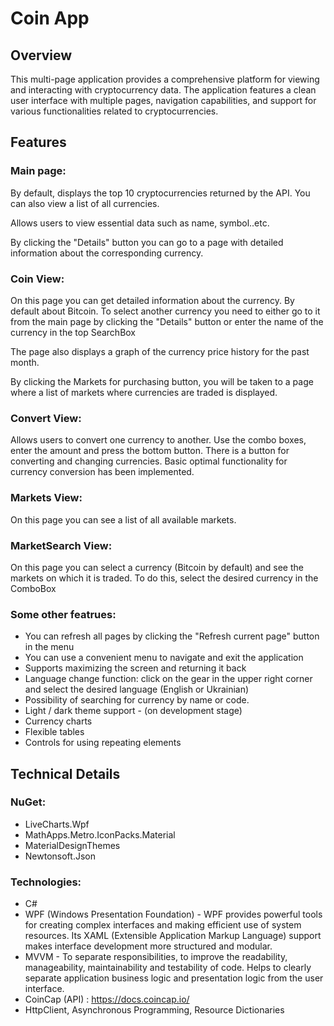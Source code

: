 # Coin App

## Overview
This multi-page application provides a comprehensive platform for viewing and interacting with cryptocurrency data. The application features a clean user interface with multiple pages, navigation capabilities, and support for various functionalities related to cryptocurrencies.

## Features
### Main page:
By default, displays the top 10 cryptocurrencies returned by the API. You can also view a list of all currencies.

Allows users to view essential data such as name, symbol..etc.

By clicking the "Details" button you can go to a page with detailed information about the corresponding currency.

### Coin View:
On this page you can get detailed information about the currency. By default about Bitcoin. To select another currency you need to either go to it from the main page by clicking the "Details" button or enter the name of the currency in the top SearchBox

The page also displays a graph of the currency price history for the past month.


By clicking the Markets for purchasing button, you will be taken to a page where a list of markets where currencies are traded is displayed.

### Convert View:

Allows users to convert one currency to another. 
Use the combo boxes, enter the amount and press the bottom button.
There is a button for converting and changing currencies. Basic optimal functionality for currency conversion has been implemented.

### Markets View:

On this page you can see a list of all available markets.

### MarketSearch View:

On this page you can select a currency (Bitcoin by default) and see the markets on which it is traded. To do this, select the desired currency in the ComboBox

### Some other featrues:
- You can refresh all pages by clicking the "Refresh current page" button in the menu
- You can use a convenient menu to navigate and exit the application
- Supports maximizing the screen and returning it back
- Language change function: click on the gear in the upper right corner and select the desired language (English or Ukrainian)
- Possibility of searching for currency by name or code.
- Light / dark theme support - (on development stage)
- Currency charts
- Flexible tables
- Controls for using repeating elements

## Technical Details
### NuGet:
* LiveCharts.Wpf
* MathApps.Metro.IconPacks.Material
* MaterialDesignThemes
* Newtonsoft.Json

### Technologies:
* C#
* WPF (Windows Presentation Foundation) - WPF provides powerful tools for creating complex interfaces and making efficient use of system resources. Its XAML (Extensible Application Markup Language) support makes interface development more structured and modular.
* MVVM - To separate responsibilities, to improve the readability, manageability, maintainability and testability of code. Helps to clearly separate application business logic and presentation logic from the user interface.
* CoinCap (API) : https://docs.coincap.io/
* HttpClient, Asynchronous Programming, Resource Dictionaries
